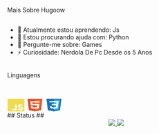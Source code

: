 

Mais Sobre Hugoow
##
- 🌱 Atualmente estou aprendendo: Js
- 🤔 Estou procurando ajuda com: Python
- 💬 Pergunte-me sobre: Games
- ⚡ Curiosidade: Nerdola De Pc Desde os 5 Anos
##
Linguagens
##
<div style="display: inline_block"><br>
  <img align="center" alt="Js" height="30" width="40" src="https://raw.githubusercontent.com/devicons/devicon/master/icons/javascript/javascript-plain.svg">
  <img align="center" alt="HTML" height="30" width="40" src="https://raw.githubusercontent.com/devicons/devicon/master/icons/html5/html5-original.svg">
  <img align="center" alt="CSS" height="30" width="40" src="https://raw.githubusercontent.com/devicons/devicon/master/icons/css3/css3-original.svg">
              </div>
##
Status
##
<div align="center">
  <a href="https://github.com/hugoow">
  <img height="180em" src="https://github-readme-stats.vercel.app/api?username=hugoow&show_icons=true&theme=dark&include_all_commits=true&count_private=true&text_color=#fff&icon_color=#d6006e"/>
  <img height="180em" src="https://github-readme-stats.vercel.app/api/top-langs/?username=hugoow&layout=compact&langs_count=7&theme=dark&text_color=#fff&icon_color=#d6006e"/>
</div>
